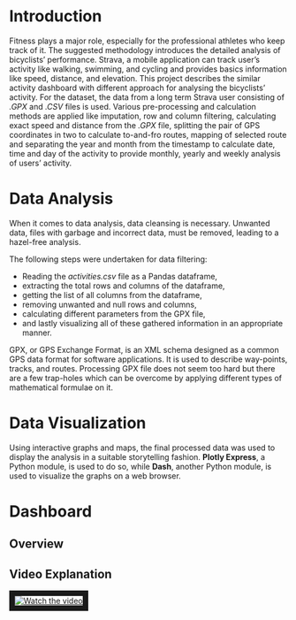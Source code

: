# Introduction

Fitness plays a major role, especially for the professional athletes who keep track of it. The suggested methodology introduces the detailed analysis of bicyclists’ performance.
Strava, a mobile application can track user’s activity like walking, swimming, and cycling and provides basics information like speed, distance, and elevation. This project describes the similar activity dashboard with different approach for analysing the bicyclists’ activity.
For the dataset, the data from a long term Strava user consisting of _.GPX_ and _.CSV_ files is used. Various pre-processing and calculation methods are applied like imputation, row and column filtering, calculating exact speed and distance from the _.GPX_ file, splitting the pair of GPS coordinates in two to calculate to-and-fro routes, mapping of selected route and separating the year and month from the timestamp to calculate date, time and day of the activity to provide monthly, yearly and weekly analysis of users’ activity.

# Data Analysis

When it comes to data analysis, data cleansing is necessary. Unwanted data, files with garbage and incorrect data, must be removed, leading to a hazel-free analysis.

The following steps were undertaken for data filtering:
* Reading the _activities.csv_ file as a Pandas dataframe,
* extracting the total rows and columns of the dataframe,
* getting the list of all columns from the dataframe,
* removing unwanted and null rows and columns,
* calculating different parameters from the GPX file,
* and lastly visualizing all of these gathered information in an appropriate manner.

GPX, or GPS Exchange Format, is an XML schema designed as a common GPS data format for software applications. It is used to describe way-points, tracks, and routes.
Processing GPX file does not seem too hard but there are a few trap-holes which can be overcome by applying different types of mathematical formulae on it.

# Data Visualization

Using interactive graphs and maps, the final processed data was used to display the analysis in a suitable storytelling fashion. **Plotly Express**, a Python module, is used to do so, while **Dash**, another Python module, is used to visualize the graphs on a web browser.

# Dashboard

## Overview



## Video Explanation
<a href="https://youtu.be/gvnl0ZfR4DM?t=653" target="_blank">
 <img src="http://img.youtube.com/vi/gvnl0ZfR4DM/hqdefault.jpg" alt="Watch the video"  border="10" />
</a>
